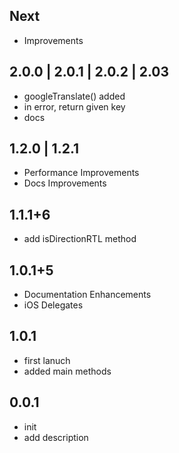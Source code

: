 ## Next

* Improvements

## 2.0.0 | 2.0.1 | 2.0.2 | 2.03

* googleTranslate() added
* in error, return given key
* docs

## 1.2.0 | 1.2.1

* Performance Improvements
* Docs Improvements

## 1.1.1+6

* add isDirectionRTL method


## 1.0.1+5

* Documentation Enhancements
* iOS Delegates

## 1.0.1

* first lanuch
* added main methods

## 0.0.1

* init
* add description

